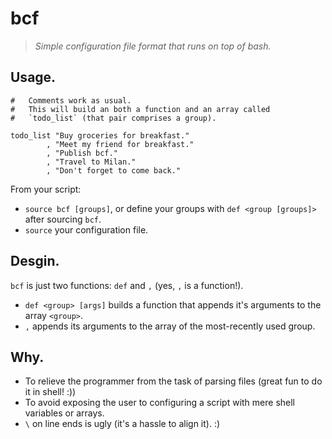 # bcf

> _Simple configuration file format that runs on top of bash._

## Usage.

```shell
#   Comments work as usual.
#   This will build an both a function and an array called
#   `todo_list` (that pair comprises a group).

todo_list "Buy groceries for breakfast."
        , "Meet my friend for breakfast."
        , "Publish bcf."
        , "Travel to Milan."
        , "Don't forget to come back."
```

From your script:
- `source bcf [groups]`, or define your groups with `def <group [groups]>`
  after sourcing `bcf`.
- `source` your configuration file.


## Desgin.

`bcf` is just two functions: `def` and `,` (yes, `,` is a function!).

- `def <group> [args]` builds a function that appends it's arguments to
  the array `<group>`.
- `,` appends its arguments to the array of the most-recently used group.


## Why.

- To relieve the programmer from the task of parsing files (great fun
  to do it in shell! :))
- To avoid exposing the user to configuring a script with mere shell
  variables or arrays.
- `\` on line ends is ugly (it's a hassle to align it). :)
